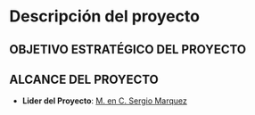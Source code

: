 # Descripción del proyecto

## OBJETIVO ESTRATÉGICO DEL PROYECTO

## ALCANCE DEL PROYECTO

* **Lider del Proyecto**: [M. en C. Sergio Marquez](https://www.linkedin.com/in/samdsmx/)